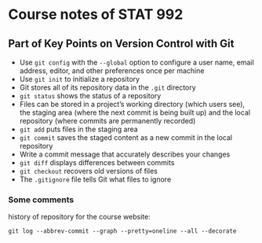 # Course notes of STAT 992

## Part of Key Points on Version Control with Git
- Use `git config` with the `--global` option to configure a user name, email address, editor, and other preferences once per machine
- Use `git init` to initialize a repository
- Git stores all of its repository data in the `.git` directory
- `git status` shows the status of a repository
- Files can be stored in a project’s working directory (which users see), the staging area (where the next commit is being built up) and the local repository (where commits are permanently recorded)
- `git add` puts files in the staging area
- `git commit` saves the staged content as a new commit in the local repository
- Write a commit message that accurately describes your changes
- `git diff` displays differences between commits
- `git checkout` recovers old versions of files
- The `.gitignore` file tells Git what files to ignore

### Some comments
history of repository for the course website:
```
git log --abbrev-commit --graph --pretty=oneline --all --decorate
```
